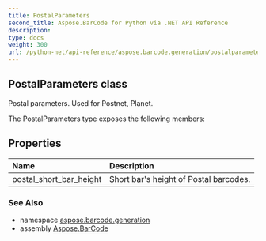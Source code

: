 ```yaml
---
title: PostalParameters
second_title: Aspose.BarCode for Python via .NET API Reference
description: 
type: docs
weight: 300
url: /python-net/api-reference/aspose.barcode.generation/postalparameters/
---
```


## PostalParameters class

Postal parameters. Used for Postnet, Planet.

The PostalParameters type exposes the following members:
## Properties
| Name | Description |
| :- | :- |
|postal_short_bar_height|Short bar's height of Postal barcodes.|

### See Also

* namespace [aspose.barcode.generation](/barcode/python-net/api-reference/aspose.barcode.generation/)
* assembly [Aspose.BarCode](/barcode/python-net/api-reference/)

